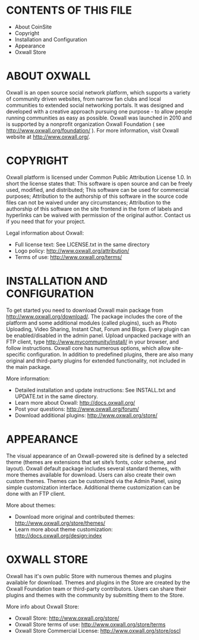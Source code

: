 CONTENTS OF THIS FILE
====================

 * About CoinSite
 * Copyright
 * Installation and Configuration
 * Appearance
 * Oxwall Store

ABOUT OXWALL
============

Oxwall is an open source social network platform, which supports a variety of community driven websites, from narrow fan clubs and local communities to extended social networking portals. It was designed and developed with a creative approach pursuing one purpose - to allow people running communities as easy as possible.
Oxwall was launched in 2010 and is supported by a nonprofit organization Oxwall Foundation ( see http://www.oxwall.org/foundation/ ). For more information, visit Oxwall website at http://www.oxwall.org/.

COPYRIGHT
=========

Oxwall platform is licensed under Common Public Attribution License 1.0.
In short the license states that:
This software is open source and can be freely used, modified, and distributed;
This software can be used for commercial purposes;
Attribution to the authorship of this software in the source code files can not be waived under any circumstances;
Attribution to the authorship of this software on the site frontend in the form of labels and hyperlinks can be waived with permission of the original author. Contact us if you need that for your project.

Legal information about Oxwall:
 * Full license text:
        See LICENSE.txt in the same directory
 * Logo policy:
        http://www.oxwall.org/attribution/
 * Terms of use:
        http://www.oxwall.org/terms/

INSTALLATION AND CONFIGURATION
==============================

To get started you need to download Oxwall main package from http://www.oxwall.org/download/. The package includes the core of the platform and some additional modules (called plugins), such as Photo Uploading, Video Sharing, Instant Chat, Forum and Blogs. Every plugin can be enabled/disabled in the admin panel.
Upload unpacked package with an FTP client, type http://www.mycommunity/install/ in your browser, and follow instructions.
Oxwall core has numerous options, which allow site-specific configuration. In addition to predefined plugins, there are also many original and third-party plugins for extended functionality, not included in the main package.

More information:
 * Detailed installation and update instructions:
        See INSTALL.txt and UPDATE.txt in the same directory.
 * Learn more about Oxwall:
        http://docs.oxwall.org/
 * Post your questions:
        http://www.oxwall.org/forum/
 * Download additional plugins:
        http://www.oxwall.org/store/

APPEARANCE
==========

The visual appearance of an Oxwall-powered site is defined by a selected theme (themes are extensions that set site’s fonts, color scheme, and layout). Oxwall default package includes several standard themes, with more themes available for download. Users can also create their own custom themes. Themes can be customized via the Admin Panel, using simple customization interface. Additional theme customization can be done with an FTP client.

More about themes:
 * Download more original and contributed themes:
        http://www.oxwall.org/store/themes/
 * Learn more about theme customization:
        http://docs.oxwall.org/design:index

OXWALL STORE
============

Oxwall has it's own public Store with numerous themes and plugins available for download. Themes and plugins in the Store are created by the Oxwall Foundation team or third-party contributors. Users can share their plugins and themes with the community by submitting them to the Store.

More info about Oxwall Store:
 * Oxwall Store:
	http://www.oxwall.org/store/
 * Oxwall Store terms of use:
        http://www.oxwall.org/store/terms
 * Oxwall Store Commercial License:
        http://www.oxwall.org/store/oscl

